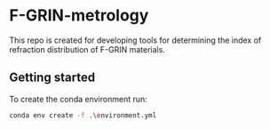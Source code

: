 # F-GRIN-metrology
This repo is created for developing tools for determining the index of refraction distribution of F-GRIN materials.


## Getting started

To create the conda environment run:

```bash
conda env create -f .\environment.yml
```
